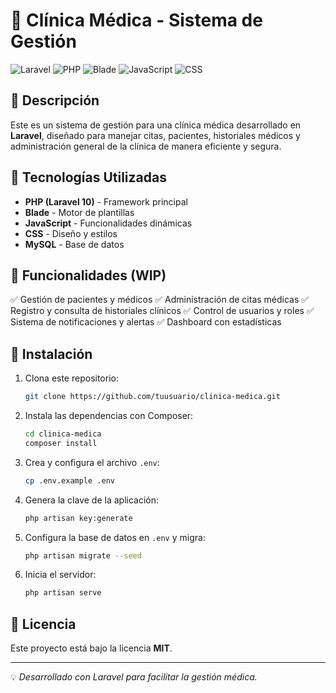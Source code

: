 # 🏥 Clínica Médica - Sistema de Gestión

![Laravel](https://img.shields.io/badge/Laravel-10-red?style=flat-square&logo=laravel) ![PHP](https://img.shields.io/badge/PHP-83.6%25-blue?style=flat-square&logo=php) ![Blade](https://img.shields.io/badge/Blade-9.3%25-purple?style=flat-square) ![JavaScript](https://img.shields.io/badge/JavaScript-1.2%25-yellow?style=flat-square&logo=javascript) ![CSS](https://img.shields.io/badge/CSS-0.1%25-blue?style=flat-square&logo=css3)

## 📌 Descripción
Este es un sistema de gestión para una clínica médica desarrollado en **Laravel**, diseñado para manejar citas, pacientes, historiales médicos y administración general de la clínica de manera eficiente y segura.

## 🚀 Tecnologías Utilizadas
- **PHP (Laravel 10)** - Framework principal
- **Blade** - Motor de plantillas
- **JavaScript** - Funcionalidades dinámicas
- **CSS** - Diseño y estilos
- **MySQL** - Base de datos

## 🎯 Funcionalidades (WIP)
✅ Gestión de pacientes y médicos
✅ Administración de citas médicas
✅ Registro y consulta de historiales clínicos
✅ Control de usuarios y roles
✅ Sistema de notificaciones y alertas
✅ Dashboard con estadísticas

## 📂 Instalación
1. Clona este repositorio:
   ```sh
   git clone https://github.com/tuusuario/clinica-medica.git
   ```
2. Instala las dependencias con Composer:
   ```sh
   cd clinica-medica
   composer install
   ```
3. Crea y configura el archivo `.env`:
   ```sh
   cp .env.example .env
   ```
4. Genera la clave de la aplicación:
   ```sh
   php artisan key:generate
   ```
5. Configura la base de datos en `.env` y migra:
   ```sh
   php artisan migrate --seed
   ```
6. Inicia el servidor:
   ```sh
   php artisan serve
   ```

## 📜 Licencia
Este proyecto está bajo la licencia **MIT**.

---
💡 *Desarrollado con Laravel para facilitar la gestión médica.*
